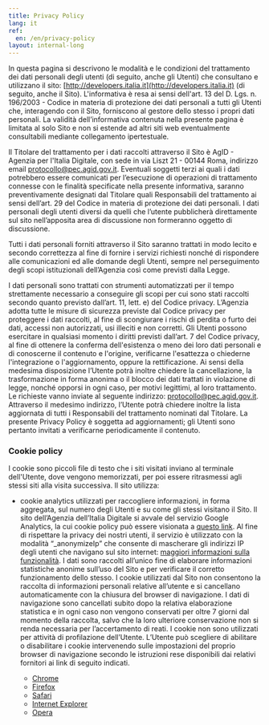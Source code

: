 ```yaml
---
title: Privacy Policy
lang: it
ref:
  en: /en/privacy-policy
layout: internal-long
---
```


In questa pagina si descrivono le modalità e le condizioni del trattamento dei dati personali degli utenti (di seguito, anche gli Utenti) che consultano e utilizzano il sito: [http://developers.italia.it](http://developers.italia.it) (di seguito, anche il Sito).
L'informativa è resa ai sensi dell'art. 13 del D. Lgs. n. 196/2003 - Codice in materia di protezione dei dati personali a tutti gli Utenti che, interagendo con il Sito, forniscono al gestore dello stesso i propri dati personali.
La validità dell’informativa contenuta nella presente pagina è limitata al solo Sito e non si estende ad altri siti web eventualmente consultabili mediante collegamento ipertestuale.

Il Titolare del trattamento per i dati raccolti attraverso il Sito è AgID - Agenzia per l'Italia Digitale, con sede in via Liszt 21 - 00144 Roma, indirizzo email [protocollo@pec.agid.gov.it](mailto:protocollo@pec.agid.gov.it).
Eventuali soggetti terzi ai quali i dati potrebbero essere comunicati per l’esecuzione di operazioni di trattamento connesse con le finalità specificate nella presente informativa, saranno preventivamente designati dal Titolare quali Responsabili del trattamento ai sensi dell’art. 29 del Codice in materia di protezione dei dati personali.
I dati personali degli utenti diversi da quelli che l’utente pubblicherà direttamente sul sito nell’apposita area di discussione non formeranno oggetto di discussione.

Tutti i dati personali forniti attraverso il Sito saranno trattati in modo lecito e secondo correttezza al fine di fornire i servizi richiesti nonché di rispondere alle comunicazioni ed alle domande degli Utenti, sempre nel perseguimento degli scopi istituzionali dell’Agenzia così come previsti dalla Legge.

I dati personali sono trattati con strumenti automatizzati per il tempo strettamente necessario a conseguire gli scopi per cui sono stati raccolti secondo quanto previsto dall’art. 11, lett. e) del Codice privacy. L’Agenzia adotta tutte le misure di sicurezza previste dal Codice privacy per proteggere i dati raccolti, al fine di scongiurare i rischi di perdita o furto dei dati, accessi non autorizzati, usi illeciti e non corretti.
Gli Utenti possono esercitare in qualsiasi momento i diritti previsti dall’art. 7 del Codice privacy, al fine di ottenere la conferma dell'esistenza o meno dei loro dati personali e di conoscerne il contenuto e l'origine, verificarne l'esattezza o chiederne l'integrazione o l'aggiornamento, oppure la rettificazione. Ai sensi della medesima disposizione l’Utente potrà inoltre chiedere la cancellazione, la trasformazione in forma anonima o il blocco dei dati trattati in violazione di legge, nonché opporsi in ogni caso, per motivi legittimi, al loro trattamento.
Le richieste vanno inviate al seguente indirizzo: [protocollo@pec.agid.gov.it](mailto:protocollo@pec.agid.gov.it). Attraverso il medesimo indirizzo, l’Utente potrà chiedere inoltre la lista aggiornata di tutti i Responsabili del trattamento nominati dal Titolare.
La presente Privacy Policy è soggetta ad aggiornamenti; gli Utenti sono pertanto invitati a verificarne periodicamente il contenuto.

### Cookie policy
I cookie sono piccoli file di testo che i siti visitati inviano al terminale dell'Utente, dove vengono memorizzati, per poi essere ritrasmessi agli stessi siti alla visita successiva.
Il sito utilizza:
- cookie analytics utilizzati per raccogliere informazioni, in forma aggregata, sul numero degli Utenti e su come gli stessi visitano il Sito. Il sito dell’Agenzia dell’Italia Digitale si avvale del servizio Google Analytics, la cui cookie policy può essere visionata a [questo link](https://developers.google.com/analytics/devguides/collection/analyticsjs/cookie-usage). Al fine di rispettare la privacy dei nostri utenti, il servizio è utilizzato con la modalità “\_anonymizeIp” che consente di mascherare gli indirizzi IP degli utenti che navigano sul sito internet: [maggiori informazioni sulla funzionalità](https://support.google.com/analytics/answer/2763052?hl=it). I dati sono raccolti all’unico fine di elaborare informazioni statistiche anonime sull’uso del Sito e per verificare il corretto funzionamento dello stesso.
I cookie utilizzati dal Sito non consentono la raccolta di informazioni personali relative all’utente e si cancellano automaticamente con la chiusura del browser di navigazione.
I dati di navigazione sono cancellati subito dopo la relativa elaborazione statistica e in ogni caso non vengono conservati per oltre 7 giorni dal momento della raccolta, salvo che la loro ulteriore conservazione non si renda necessaria per l’accertamento di reati.
I cookie non sono utilizzati per attività di profilazione dell’Utente.
L’Utente può scegliere di abilitare o disabilitare i cookie intervenendo sulle impostazioni del proprio browser di navigazione secondo le istruzioni rese disponibili dai relativi fornitori ai link di seguito indicati.

  - [Chrome](https://support.google.com/chrome/answer/95647?co=GENIE.Platform%3DDesktop&hl=it)
  - [Firefox](https://support.mozilla.org/it/kb/Attivare%20e%20disattivare%20i%20cookie)
  - [Safari](https://support.apple.com/kb/ph19214?locale=it_IT)
  - [Internet Explorer](https://support.microsoft.com/it-it/help/17442/windows-internet-explorer-delete-manage-cookies)
  - [Opera](https://blogs.opera.com/news/2015/08/how-to-manage-cookies-in-opera/)
